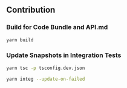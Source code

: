 ## Contribution

### Build for Code Bundle and API.md

```sh
yarn build
```

### Update Snapshots in Integration Tests

```sh
yarn tsc -p tsconfig.dev.json

yarn integ --update-on-failed
```
